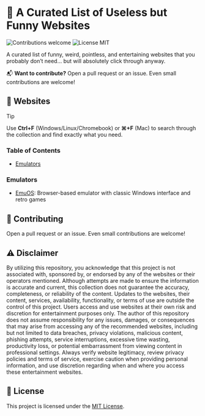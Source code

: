 # 🔨 A Curated List of Useless but Funny Websites

<p>
  <img alt="Contributions welcome" src="https://img.shields.io/badge/Contributions-welcome-green">
  <img alt="License MIT" src="https://img.shields.io/badge/License-MIT-orange">
</p>

A curated list of funny, weird, pointless, and entertaining websites that you probably don’t need… but will absolutely click through anyway.

📬 **Want to contribute?** Open a pull request or an issue. Even small contributions are welcome!

## 🔨 Websites

> [!TIP]
> Use **Ctrl+F** (Windows/Linux/Chromebook) or **⌘+F** (Mac) to search through the collection and find exactly what you need.

### Table of Contents

- [Emulators](#emulators)

### Emulators

- [EmuOS](https://emupedia.net/beta/emuos): Browser-based emulator with classic Windows interface and retro games

## 🙏 Contributing

Open a pull request or an issue. Even small contributions are welcome!

## ⚠️ Disclaimer
By utilizing this repository, you acknowledge that this project is not associated with, sponsored by, or endorsed by any of the websites or their operators mentioned. Although attempts are made to ensure the information is accurate and current, this collection does not guarantee the accuracy, completeness, or reliability of the content. Updates to the websites, their content, services, availability, functionality, or terms of use are outside the control of this project. Users access and use websites at their own risk and discretion for entertainment purposes only. The author of this repository does not assume responsibility for any issues, damages, or consequences that may arise from accessing any of the recommended websites, including but not limited to data breaches, privacy violations, malicious content, phishing attempts, service interruptions, excessive time wasting, productivity loss, or potential embarrassment from viewing content in professional settings. Always verify website legitimacy, review privacy policies and terms of service, exercise caution when providing personal information, and use discretion regarding when and where you access these entertainment websites.

## 🎫 License

This project is licensed under the [MIT License](LICENSE.md).
